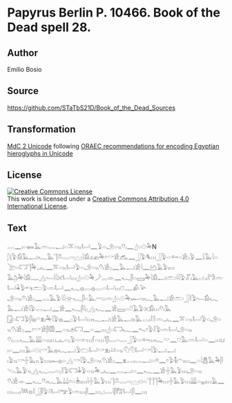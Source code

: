 # Papyrus Berlin P. 10466. Book of the Dead spell 28.

## Author 

Emilio Bosio

## Source 

https://github.com/STaTbS21D/Book_of_the_Dead_Sources

## Transformation 

[MdC 2 Unicode](https://statbs21d.github.io/mdc2unicode.html) following [ORAEC recommendations for encoding Egyptian hieroglyphs in Unicode](https://github.com/oraec/recommendations-encoding-hieroglyphs)

## License 

<a rel="license" href="http://creativecommons.org/licenses/by/4.0/"><img alt="Creative Commons License" style="border-width:0" src="https://i.creativecommons.org/l/by/4.0/88x31.png" /></a><br />This work is licensed under a <a rel="license" href="http://creativecommons.org/licenses/by/4.0/">Creative Commons Attribution 4.0 International License</a>.

## Text 

<hiero><rubrum>𓂋𓈖𓏤𓏏𓍃𓅓𓏛𓂋𓂝𓏏𓎁𓏏𓏭𓂡𓈖𓅱𓏏𓄂𓏏𓏭𓄣𓏤𓈖</rubrum>𓊨𓏏𓇳𓅆N<br>
𓆄𓊤𓅱𓀁𓅓𓂝𓆑𓅓𓊹𓌨𓂋𓏏𓈉𓇋𓀁𓃭𓏤𓅆𓏌𓎡𓀀𓃹𓈖𓃀𓅱𓆰𓏥𓃀𓅱𓏏𓆜𓏏𓀀𓊪𓅱𓈖𓌰𓅓𓇋𓏏𓌩𓏏𓉐𓊹𓅆𓂜𓈖𓎁𓏏𓏭𓂡𓅱𓏏𓄂𓏏𓏭𓄣𓏤𓀀𓊪𓈖𓅓𓂝𓀀𓇋𓈖𓂚𓄿𓅱𓏤𓏥<br>
𓅓𓉺𓏤𓅆𓇋𓀁𓊃𓂻𓄑𓇋𓇋𓏴𓂡𓏥𓊨𓏏𓇳𓅆𓌳𓂂𓂂𓁺𓈖𓆑𓋴𓏏𓈙𓅆𓇋𓀁𓂝𓂧𓇋𓇋𓅱𓀣𓏤𓅓𓐟𓏤𓎛𓀝𓏛𓂡𓇓𓅱𓄞𓂧𓅱𓏛𓂡𓈖𓆑𓐍𓂋𓐍𓂋𓏏𓂡𓏥𓈞𓊃𓀉𓅪<br>
𓄂𓏏𓏭𓄣𓏤𓀀𓊪𓈖𓂋𓅓𓅱𓇋𓇋𓁿𓆑𓋴𓏏𓅓𓂺𓏛𓊨𓏏𓇳𓅆𓆱𓏏𓏤𓆑𓅓𓂝𓀀𓂧𓃀𓎛𓅱𓄑𓀁𓆑𓅓𓂝𓀀𓇋𓅱𓂋𓂝𓈖𓀀𓈖𓆑𓋴𓇋𓊪𓂻𓆑𓈖𓀀𓈙𓏏𓍔𓄿𓅱𓏴𓀁𓏥𓄣𓏤𓅓<br>
𓉗𓏏𓉐𓅱𓋴𓐍𓎺𓁷𓏤𓅆𓇋𓅱𓐍𓈖𓊪𓅱𓂡𓏥𓆑𓂝𓏤𓀀𓅓𓂝𓏤𓏤𓅓𓂋𓏤𓎛𓎛𓏛𓂜𓈖𓎁𓏏𓏭𓂡𓅱𓏏𓄂𓏏𓏭𓄣𓏤𓀀𓊪𓈖𓏌𓎡𓀀𓋴𓏃𓈖𓏏𓏭𓂉𓉐𓈖𓏏𓈖𓏥𓊨𓏏𓉐𓆑𓈖𓍇𓏌𓅱𓎛𓅱𓏛𓂡𓄂𓏏𓏭<br>
𓄣𓏤𓂋𓆑𓅓𓇏𓏏𓏭𓏤𓏥𓊵𓏏𓊪𓅱𓏏𓏒𓏥𓆳𓏏𓏥𓄊𓋴𓂋𓏏𓂋𓃀𓅱𓏏𓆜𓏥𓆑𓎟𓈖𓈞𓅓𓏛𓂡𓏏𓈖𓏥𓂓𓏤𓏏𓈖𓏥𓄿𓏏𓇳𓏤𓎡𓅓𓐍𓆑𓂝𓅱𓂬𓂡𓎡𓁷𓏤𓄖𓏏𓏭𓄇𓄇𓂡𓎡𓇋𓅱𓂝𓂝<br>
𓏤𓅱𓏭𓎡𓏶𓅓𓏭𓅱𓏥𓆱𓐍𓏏𓂻𓎡𓇋𓅱𓄂𓏏𓏭𓄣𓏤𓀀𓊪𓈖𓁷𓂋𓏤𓂋𓂝𓏏𓎼𓈖𓏌𓅱𓌟𓏤𓍼𓏤𓏥𓈖𓏏𓇋𓆣𓅓𓅆𓋴𓌫𓅓𓅱𓏭𓂻𓆑𓂋𓏏𓊪𓎛𓅱𓉐𓇓𓅱𓏏𓏭𓅆𓂜𓈖𓂋𓂝𓏏𓈖𓆑𓈖𓀀𓏶𓅓𓅱𓏥𓄂𓏏𓏭<br>
𓄣𓏤𓀀𓁹𓈖𓆑𓄣𓏤𓆑𓅓𓍑𓍑𓏌𓏏𓇔𓏤𓏥𓇋𓏶𓅓𓅱𓏥𓊹𓌨𓂋𓏏𓈉𓇷𓏏𓊹𓊹𓊹𓅆𓏥𓏶𓅓𓅱𓏥𓇏𓏏𓈇𓏤𓏥𓄿𓈖𓏥𓂋𓏤𓆙𓊖𓎛𓃀𓋴𓅱𓍱𓂡𓅠𓅱𓏛𓏥𓋴𓈖𓏥𓈎𓂋𓇋𓋴𓀗𓂡𓋴𓈖𓏥<br></hiero>